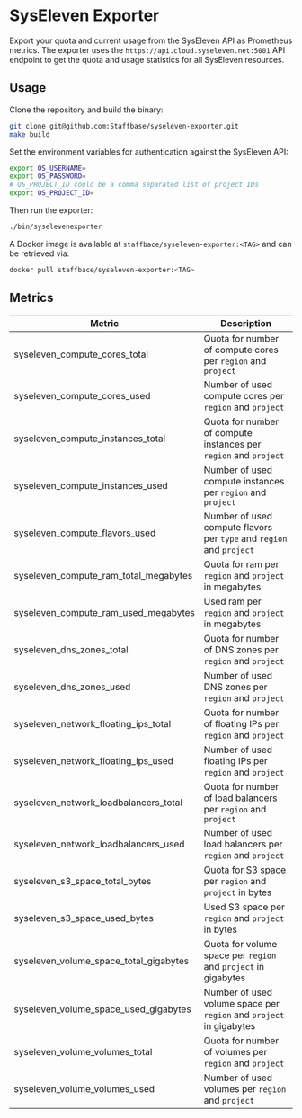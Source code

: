 # SysEleven Exporter

Export your quota and current usage from the SysEleven API as Prometheus metrics. The exporter uses the `https://api.cloud.syseleven.net:5001` API endpoint to get the quota and usage statistics for all SysEleven resources.

## Usage

Clone the repository and build the binary:

```sh
git clone git@github.com:Staffbase/syseleven-exporter.git
make build
```

Set the environment variables for authentication against the SysEleven API:

```sh
export OS_USERNAME=
export OS_PASSWORD=
# OS_PROJECT_ID could be a comma separated list of project IDs
export OS_PROJECT_ID=
```

Then run the exporter:

```sh
./bin/syselevenexporter
```

A Docker image is available at `staffbace/syseleven-exporter:<TAG>` and can be retrieved via:

```sh
docker pull staffbace/syseleven-exporter:<TAG>
```

## Metrics

| Metric | Description |
| ------ | ----------- |
| syseleven_compute_cores_total | Quota for number of compute cores per `region` and `project` |
| syseleven_compute_cores_used | Number of used compute cores per `region` and `project` |
| syseleven_compute_instances_total | Quota for number of compute instances per `region` and `project` |
| syseleven_compute_instances_used | Number of used compute instances per `region` and `project` |
| syseleven_compute_flavors_used | Number of used compute flavors per `type` and `region` and `project` |
| syseleven_compute_ram_total_megabytes | Quota for ram per `region` and `project` in megabytes |
| syseleven_compute_ram_used_megabytes | Used ram per `region` and `project` in megabytes |
| syseleven_dns_zones_total | Quota for number of DNS zones per `region` and `project` |
| syseleven_dns_zones_used | Number of used DNS zones per `region` and `project` |
| syseleven_network_floating_ips_total | Quota for number of floating IPs per `region` and `project` |
| syseleven_network_floating_ips_used | Number of used floating IPs per `region` and `project` |
| syseleven_network_loadbalancers_total | Quota for number of load balancers per `region` and `project` |
| syseleven_network_loadbalancers_used | Number of used load balancers per `region` and `project` |
| syseleven_s3_space_total_bytes | Quota for S3 space per `region` and `project` in bytes |
| syseleven_s3_space_used_bytes | Used S3 space per `region` and `project` in bytes |
| syseleven_volume_space_total_gigabytes | Quota for volume space per `region` and `project` in gigabytes |
| syseleven_volume_space_used_gigabytes | Number of used volume space per `region` and `project` in gigabytes |
| syseleven_volume_volumes_total | Quota for number of volumes per `region` and `project` |
| syseleven_volume_volumes_used | Number of used volumes per `region` and `project` |
